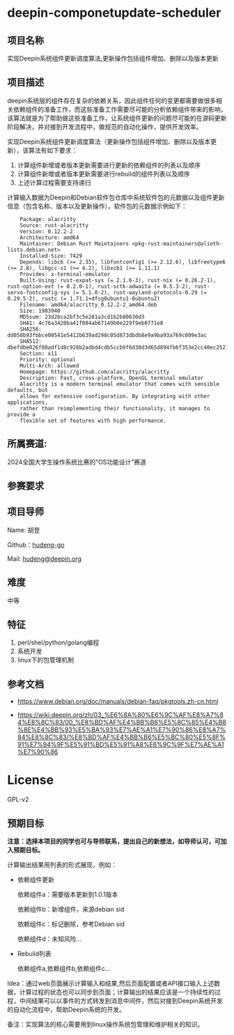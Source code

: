 # deepin-componetupdate-scheduler



## 项目名称

实现Deepin系统组件更新调度算法,更新操作包括组件增加、删除以及版本更新

## **项目描述**

deepin系统层的组件存在复杂的依赖关系，因此组件任何的变更都需要做很多相关依赖组件的准备工作，而这些准备工作需要尽可能的分析依赖组件带来的影响，该算法就是为了帮助做这些准备工作，让系统组件更新的问题尽可能的在源码更新阶段解决，并对接到开发流程中，做规范的自动化操作，提供开发效率。

实现Deepin系统组件更新调度算法（更新操作包括组件增加、删除以及版本更新），该算法有如下要求：
1. 计算组件新增或者版本更新需要进行更新的依赖组件的列表以及顺序
2. 计算组件新增或者版本更新需要进行rebuild的组件列表以及顺序
3. 上述计算过程需要支持递归

计算输入数据为Deepin和Debian软件包仓库中系统软件包的元数据以及组件更新信息（包含名称、版本以及更新操作），软件包的元数据示例如下：

        Package: alacritty
        Source: rust-alacritty
        Version: 0.12.2-2
        Architecture: amd64
        Maintainer: Debian Rust Maintainers <pkg-rust-maintainers@alioth-lists.debian.net>
        Installed-Size: 7429
        Depends: libc6 (>= 2.35), libfontconfig1 (>= 2.12.6), libfreetype6 (>= 2.8), libgcc-s1 (>= 4.2), libxcb1 (>= 1.11.1)
        Provides: x-terminal-emulator
        Built-Using: rust-expat-sys (= 2.1.6-3), rust-nix (= 0.26.2-1), rust-option-ext (= 0.2.0-1), rust-sctk-adwaita (= 0.5.3-2), rust-servo-fontconfig-sys (= 5.1.0-2), rust-wayland-protocols-0.29 (= 0.29.5-2), rustc (= 1.71.1+dfsg0ubuntu1-0ubuntu2)
        Filename: amd64/alacritty_0.12.2-2_amd64.deb
        Size: 1983940
        MD5sum: 23d2bca2bf3c5e281a3cd1b2b80630d3
        SHA1: 4c76a3420ba41f084ab67149b0e229f9eb0771e8
        SHA256: dd050b93fbbce00541e5412b639ad298c05d873dbdb8e9a9ba93a769c009e3ac
        SHA512: dbefdbe026f08adf1d8c928b2adbd4cdb5ccb9f6d38d3d65d894fb6f353e2cc40ec25212ddb9d8a0e2a99fe92748826626a5fb48638cb5998a5d05bea5c5adbc
        Section: x11
        Priority: optional
        Multi-Arch: allowed
        Homepage: https://github.com/alacritty/alacritty
        Description: Fast, cross-platform, OpenGL terminal emulator
        Alacritty is a modern terminal emulator that comes with sensible defaults, but
        allows for extensive configuration. By integrating with other applications,
        rather than reimplementing their functionality, it manages to provide a
        flexible set of features with high performance.

## **所属赛道:**

2024全国大学生操作系统比赛的“OS功能设计”赛道

## **参赛要求**


## **项目导师**

Name: 胡登

Github：[hudeng-go](https://github.com/hudeng-go)

Mail: hudeng@deepin.org

## **难度**

中等

## 特征

1. perl/shel/python/golang编程
2. 系统开发
3. linux下的包管理机制

## 参考文档

- https://www.debian.org/doc/manuals/debian-faq/pkgtools.zh-cn.html

- https://wiki.deepin.org/zh/03_%E6%8A%80%E6%9C%AF%E8%A7%84%E8%8C%83/00_%E8%BD%AF%E4%BB%B6%E5%8C%85%E4%B8%8E%E4%BB%93%E5%BA%93%E7%AE%A1%E7%90%86%E8%A7%84%E8%8C%83/%E8%BD%AF%E4%BB%B6%E5%BC%80%E5%8F%91%E7%94%9F%E5%91%BD%E5%91%A8%E6%9C%9F%E7%AE%A1%E7%90%86


# License

GPL-v2

## 预期目标

**注意：选择本项目的同学也可与导师联系，提出自己的新想法，如导师认可，可加入预期目标。**

计算输出结果用列表的形式展现，例如：

- 依赖组件更新

    依赖组件a：需要版本更新到1.0.1版本

    依赖组件b：新增组件，来源debian sid

    依赖组件c：标记删除，参考Debian sid

    依赖组件d：未知风险...

- Rebuild列表

    依赖组件a,依赖组件b,依赖组件c...

Idea：通过web页面展示计算输入和结果,然后页面配置或者API接口输入上述数据，计算过程的状态也可以同步到页面；计算输出的结果应该是一个持续性的过程，中间结果可以以事件的方式转发到消息中间件，然后对接到Deepin系统开发的自动化流程中，帮助Deepin系统的开发。

备注：实现算法的核心需要用到linux操作系统包管理和维护相关的知识。

